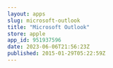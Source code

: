```yaml
---
layout: apps
slug: microsoft-outlook
title: "Microsoft Outlook"
store: apple
app_id: 951937596
date: 2023-06-06T21:56:23Z
published: 2015-01-29T05:22:59Z
---
```

